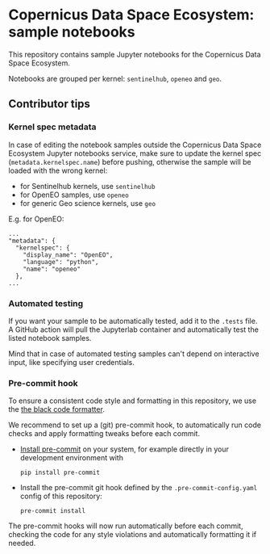 # Copernicus Data Space Ecosystem: sample notebooks

This repository contains sample Jupyter notebooks for the Copernicus Data Space Ecosystem.

Notebooks are grouped per kernel: `sentinelhub`, `openeo` and `geo`.


## Contributor tips

### Kernel spec metadata

In case of editing the notebook samples outside the Copernicus Data Space Ecosystem Jupyter notebooks service, make
sure to update the kernel spec (`metadata.kernelspec.name`) before pushing, otherwise the sample will be loaded with the wrong kernel:
* for Sentinelhub kernels, use `sentinelhub`
* for OpenEO samples, use `openeo`
* for generic Geo science kernels, use `geo`

E.g. for OpenEO:

    ...
    "metadata": {
      "kernelspec": {
        "display_name": "OpenEO",
        "language": "python",
        "name": "openeo"
      },
    ...

### Automated testing

If you want your sample to be automatically tested, add it to the `.tests` file. A GitHub action will pull the
Jupyterlab container and automatically test the listed notebook samples.

Mind that in case of automated testing samples can't depend on interactive input, like specifying user credentials.

### Pre-commit hook

To ensure a consistent code style and formatting in this repository,
we use the [the black code formatter](https://black.readthedocs.io/en/stable/).

We recommend to set up a (git) pre-commit hook,
to automatically run code checks and apply formatting tweaks before each commit.

-   [Install pre-commit](https://pre-commit.com/#installation) on your system,
    for example directly in your development environment with

        pip install pre-commit

-   Install the pre-commit git hook defined by the `.pre-commit-config.yaml` config of this repository:

        pre-commit install

The pre-commit hooks will now run automatically before each commit, checking the code for any style violations and automatically formatting it if needed.
